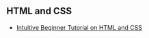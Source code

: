 ## HTML and CSS

* [Intuitive Beginner Tutorial on HTML and CSS](https://internetingishard.com/html-and-css)
